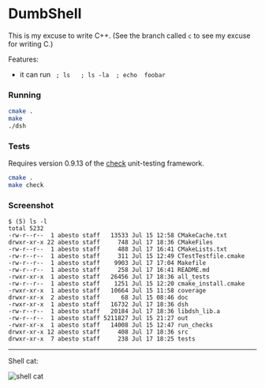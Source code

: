 # DumbShell

This is my excuse to write C++. (See the branch called `c` to see my excuse for writing C.)

Features:
 - it can run ` ; ls   ; ls -la  ; echo  foobar`

### Running

```sh
cmake .
make
./dsh
```

### Tests

Requires version 0.9.13 of the [check](http://check.sourceforge.net/) unit-testing framework.

```sh
cmake .
make check
```

### Screenshot

```
$ (5) ls -l
total 5232
-rw-r--r--  1 abesto staff   13533 Jul 15 12:58 CMakeCache.txt
drwxr-xr-x 22 abesto staff     748 Jul 17 18:36 CMakeFiles
-rw-r--r--  1 abesto staff     488 Jul 17 16:41 CMakeLists.txt
-rw-r--r--  1 abesto staff     311 Jul 15 12:49 CTestTestfile.cmake
-rw-r--r--  1 abesto staff    9903 Jul 17 17:04 Makefile
-rw-r--r--  1 abesto staff     258 Jul 17 16:41 README.md
-rwxr-xr-x  1 abesto staff   26456 Jul 17 18:36 all_tests
-rw-r--r--  1 abesto staff    1251 Jul 15 12:20 cmake_install.cmake
-rwxr-xr-x  1 abesto staff   10664 Jul 15 11:58 coverage
drwxr-xr-x  2 abesto staff      68 Jul 15 08:46 doc
-rwxr-xr-x  1 abesto staff   16732 Jul 17 18:36 dsh
-rw-r--r--  1 abesto staff   20184 Jul 17 18:36 libdsh_lib.a
-rw-r--r--  1 abesto staff 5211827 Jul 15 21:27 out
-rwxr-xr-x  1 abesto staff   14008 Jul 15 12:47 run_checks
drwxr-xr-x 12 abesto staff     408 Jul 17 18:36 src
drwxr-xr-x  7 abesto staff     238 Jul 17 18:25 tests
```

----

Shell cat:

![shell cat](http://s3.favim.com/orig/47/black-and-white-cat-cute-shell-Favim.com-438008.jpg)
